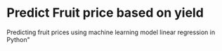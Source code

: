 # Predict  Fruit price based on yield
Predicting fruit prices using machine learning model linear regression  in Python"
